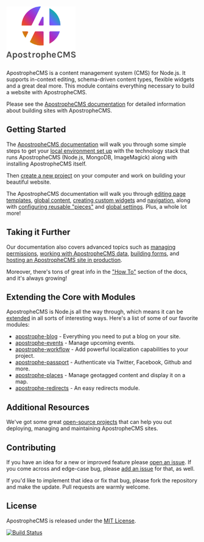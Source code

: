# [<img src="./ApostropheCMS_logo.png" height="140" title="ApostropheCMS" />](http://apostrophecms.org/)

ApostropheCMS is a content management system (CMS) for Node.js. It supports in-context editing, schema-driven content types, flexible widgets and a great deal more. This module contains everything necessary to build a website with ApostropheCMS.

Please see the [ApostropheCMS documentation](http://apostrophecms.org/docs) for detailed information about building sites with ApostropheCMS.

## Getting Started

The [ApostropheCMS documentation](http://apostrophecms.org/docs/tutorials/getting-started/index.html) will walk you through some simple steps to get your [local environment set up](http://apostrophecms.org/docs/tutorials/getting-started/setting-up-your-environment.html) with the technology stack that runs ApostropheCMS (Node.js, MongoDB, ImageMagick) along with installing ApostropheCMS itself.

Then [create a new project](http://apostrophecms.org/docs/tutorials/getting-started/creating-your-first-project.html) on your computer and work on building your beautiful website.

The ApostropheCMS documentation will walk you through [editing page templates](http://apostrophecms.org/docs/tutorials/getting-started/editing-page-templates.html), [global content](http://apostrophecms.org/docs/tutorials/getting-started/global.html), [creating custom widgets](http://apostrophecms.org/docs/tutorials/getting-started/custom-widgets.html) and [navigation](http://apostrophecms.org/docs/tutorials/getting-started/building-navigation.html), along with [configuring reusable "pieces"](http://apostrophecms.org/docs/tutorials/getting-started/reusable-content-with-pieces.html) and [global settings](http://apostrophecms.org/docs/tutorials/getting-started/settings.html). Plus, a whole lot more!

## Taking it Further

Our documentation also covers advanced topics such as [managing permissions](http://apostrophecms.org/docs/tutorials/intermediate/permissions.html), [working with ApostropheCMS data](http://apostrophecms.org/docs/tutorials/intermediate/model-layer.html), [building forms](http://apostrophecms.org/docs/tutorials/intermediate/forms.html), and [hosting an ApostropheCMS site in production](http://apostrophecms.org/docs/tutorials/intermediate/deployment.html).

Moreover, there's tons of great info in the ["How To"](http://apostrophecms.org/docs/tutorials/howtos/index.html) section of the docs, and it's always growing!

## Extending the Core with Modules

ApostropheCMS is Node.js all the way through, which means it can be [extended](http://apostrophecms.org/extend) in all sorts of interesting ways. Here's a list of some of our favorite modules:

* [apostrophe-blog](https://github.com/punkave/apostrophe-blog) - Everything you need to put a blog on your site.
* [apostrophe-events](https://github.com/punkave/apostrophe-events) - Manage upcoming events.
* [apostrophe-workflow](https://github.com/punkave/apostrophe-workflow) - Add powerful localization capabilities to your project.
* [apostrophe-passport](https://github.com/punkave/apostrophe-passport) - Authenticate via Twitter, Facebook, Github and more.
* [apostrophe-places](https://github.com/punkave/apostrophe-places) - Manage geotagged content and display it on a map.
* [apostrophe-redirects](https://github.com/punkave/apostrophe-redirects) - An easy redirects module.

## Additional Resources
We've got some great [open-source projects](http://apostrophecms.org/docs/tutorials/intermediate/deployment.html) that can help you out deploying, managing and maintaining ApostropheCMS sites.

## Contributing
If you have an idea for a new or improved feature please [open an issue](https://github.com/punkave/apostrophe/issues). If you come across and edge-case bug, please [add an issue](https://github.com/punkave/apostrophe/issues) for that, as well.

If you'd like to implement that idea or fix that bug, please fork the repository and make the update. Pull requests are warmly welcome.

## License
ApostropheCMS is released under the [MIT License](https://github.com/punkave/apostrophe/blob/master/LICENSE.md).

[![Build Status](https://travis-ci.org/punkave/apostrophe.svg?branch=master)](https://travis-ci.org/punkave/apostrophe)
